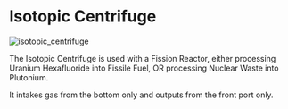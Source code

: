 # Isotopic Centrifuge
![isotopic_centrifuge](item:mekanism:isotopic_centrifuge)

The Isotopic Centrifuge is used with a Fission Reactor, either processing Uranium Hexafluoride into Fissile Fuel, OR processing Nuclear Waste into Plutonium.

It intakes gas from the bottom only and outputs from the front port only.
